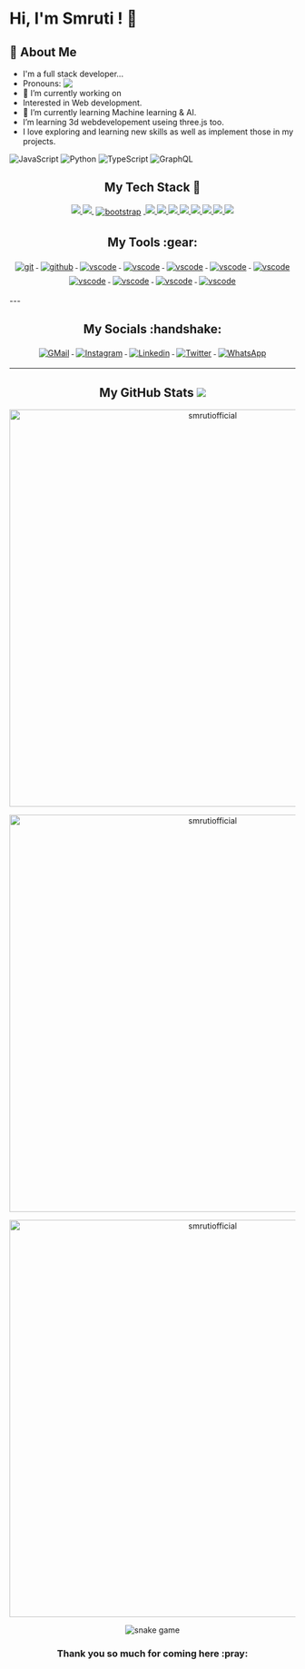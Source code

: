 
# Hi, I'm Smruti ! 👋

## 🚀 About Me
 - I'm a full stack developer...
- Pronouns: <img src="https://raw.githubusercontent.com/ashwinexe/ColoredBadges/master/svg/pronouns/hehim.svg" style="vertical-align:top">
- 🔭 I’m currently working on
- Interested in Web development.
- 🌱 I’m currently learning Machine learning & AI.
- I’m learning 3d webdevelopement useing three.js too.
- I love exploring and learning new skills as well as implement those in my projects.

![JavaScript](https://img.shields.io/badge/javascript-%23323330.svg?style=for-the-badge&logo=javascript&logoColor=%23F7DF1E)
![Python](https://img.shields.io/badge/python-3670A0?style=for-the-badge&logo=python&logoColor=ffdd54)
![TypeScript](https://img.shields.io/badge/typescript-%23007ACC.svg?style=for-the-badge&logo=typescript&logoColor=white)
![GraphQL](https://img.shields.io/badge/-GraphQL-E10098?style=for-the-badge&logo=graphql&logoColor=white)
 






<!-- =================================================================================== -->
<h2 align="center">My Tech Stack 🧰</h2>
<p align="center">
<a href="#">
<!--     --------------------------------------------------------- -->
<img src="https://raw.githubusercontent.com/klaasnicolaas/ColoredBadges/master/svg/dev/languages/html.svg">
</a>
<a href="#">
<img src="https://raw.githubusercontent.com/klaasnicolaas/ColoredBadges/master/svg/dev/languages/css3.svg">
</a>
<a href="https://getbootstrap.com/">
    <img src="https://raw.githubusercontent.com/klaasnicolaas/ColoredBadges/master/svg/dev/frameworks/bootstrap.svg" alt="bootstrap" style="vertical-align:top; margin:4px">
</a>
<a href="https://git-scm.com/">
<img src="https://raw.githubusercontent.com/klaasnicolaas/ColoredBadges/master/svg/dev/languages/js.svg">
</a>
<a href="#">
<img src="https://raw.githubusercontent.com/klaasnicolaas/ColoredBadges/master/svg/dev/languages/java.svg">
</a>
    
<a href="#">
<img src="https://raw.githubusercontent.com/klaasnicolaas/ColoredBadges/master/svg/dev/languages/swift.svg">
</a>
<a href="#">
<img src="https://raw.githubusercontent.com/klaasnicolaas/ColoredBadges/master/svg/dev/languages/python.svg">
</a>
 <a href="#">
<img src="https://raw.githubusercontent.com/klaasnicolaas/ColoredBadges/master/svg/dev/languages/sass.svg">
</a>
    
    
    
 </a>
 <a href="#">
<img src="https://raw.githubusercontent.com/klaasnicolaas/ColoredBadges/master/svg/dev/frameworks/flutter.svg">
</a>
</a>
 <a href="#">
<img src="https://raw.githubusercontent.com/klaasnicolaas/ColoredBadges/master/svg/dev/frameworks/nodejs.svg">
</a>
</a>
 <a href="#">
<img src="https://raw.githubusercontent.com/klaasnicolaas/ColoredBadges/master/svg/dev/frameworks/react.svg">
</a>
<!--     ------------------------------------------------------------------- -->
</p>
<!-- ============================================================================= -->


<h2 align="center">My Tools :gear: </h2>
<p align="center">
<a href="https://git-scm.com">
<!--     -------------------------------------------------------------------- -->
<img src="https://raw.githubusercontent.com/klaasnicolaas/ColoredBadges/prod/svg/dev/tools/git.svg" alt="git" style="vertical-align:top; margin:4px">
</a>
<a href="https://github.com/arpanaditya">
<img src="https://raw.githubusercontent.com/klaasnicolaas/ColoredBadges/prod/svg/dev/services/github.svg" alt="github" style="vertical-align:top; margin:4px">
</a>
<a href="https://code.visualstudio.com/">
<img src="https://raw.githubusercontent.com/klaasnicolaas/ColoredBadges/master/svg/dev/tools/visualstudio_code.svg" alt="vscode" style="vertical-align:top; margin:4px">
</a>
<a href="https://code.visualstudio.com/">
<img src="https://raw.githubusercontent.com/klaasnicolaas/ColoredBadges/master/svg/dev/tools/visualstudio.svg" alt="vscode" style="vertical-align:top; margin:4px">
</a>

<a href="https://code.visualstudio.com/">
<img src="https://raw.githubusercontent.com/klaasnicolaas/ColoredBadges/master/svg/dev/tools/jetbrains_intellij.svg" alt="vscode" style="vertical-align:top; margin:4px">
</a>
    
<a href="https://code.visualstudio.com/">
<img src="https://raw.githubusercontent.com/klaasnicolaas/ColoredBadges/master/svg/dev/tools/jetbrains_pycharm.svg" alt="vscode" style="vertical-align:top; margin:4px">
</a>
    
<a href="https://code.visualstudio.com/">
<img src="https://raw.githubusercontent.com/klaasnicolaas/ColoredBadges/master/svg/dev/tools/android_studio_colour.svg" alt="vscode" style="vertical-align:top; margin:4px">
</a>
<!--     -------------==== -->
<a href="https://code.visualstudio.com/">
<img src="https://raw.githubusercontent.com/klaasnicolaas/ColoredBadges/master/svg/dev/tools/bash.svg" alt="vscode" style="vertical-align:top; margin:4px">
</a>
    
 <a href="https://code.visualstudio.com/">
<img src="https://raw.githubusercontent.com/klaasnicolaas/ColoredBadges/master/svg/dev/tools/docker.svg" alt="vscode" style="vertical-align:top; margin:4px">
</a>
    
<a href="https://code.visualstudio.com/">
<img src="https://raw.githubusercontent.com/klaasnicolaas/ColoredBadges/master/svg/dev/tools/powershell.svg" alt="vscode" style="vertical-align:top; margin:4px">
</a>
    
<a href="https://code.visualstudio.com/">
<img src="https://raw.githubusercontent.com/klaasnicolaas/ColoredBadges/master/svg/dev/tools/xcode.svg" alt="vscode" style="vertical-align:top; margin:4px">
</a>
<!--     ----------------------------------------------------------------------------------- -->
</p>
<!-- ======================================================================================================== -->
---

<h2 align="center">My Socials :handshake: </h2>
<p align="center">
<a href="mailto:smrutiprakashrout3@gmail.com">
<img src="https://raw.githubusercontent.com/klaasnicolaas/ColoredBadges/prod/svg/social/gmail.svg" alt="GMail" style="vertical-align:top; margin:4px">
</a>
<a href="https://instagram.com/">
<img src="https://raw.githubusercontent.com/klaasnicolaas/ColoredBadges/prod/svg/social/instagram.svg" alt="Instagram" style="vertical-align:top; margin:4px">
</a>
<a href="https://linkedin.com/in/">
<img src="https://raw.githubusercontent.com/klaasnicolaas/ColoredBadges/master/svg/social/linkedin.svg" alt="Linkedin" style="vertical-align:top; margin:4px">
</a>
<a href="https://twitter.com/">
<img src="https://raw.githubusercontent.com/klaasnicolaas/ColoredBadges/master/svg/social/twitter.svg" alt="Twitter" style="vertical-align:top; margin:4px">
</a>
<a href="https://wa.me/9861955265">
<img src="https://raw.githubusercontent.com/klaasnicolaas/ColoredBadges/master/svg/social/whatsapp.svg" alt="WhatsApp" style="vertical-align:top; margin:4px">
</a>
</p>


---

<h2 align="center">My GitHub Stats <img src="https://github.githubassets.com/images/spinners/octocat-spinner-64.gif"/></h2>

<p align="center"><img src="https://github-readme-stats.vercel.app/api?username=smrutiofficial&theme=dracula&show_icons=true" alt="smrutiofficial" width="700"/>

<p align="center"><img src="http://github-readme-streak-stats.herokuapp.com?user=smrutiofficial&theme=dracula&hide_border=false" alt ="smrutiofficial" width="700"/>
    

<p align="center"><img src="https://activity-graph.herokuapp.com/graph?username=smrutiofficial" alt ="smrutiofficial" width="700"/></p>

<p align="center"><img src="https://github.com/smrutiofficial/smrutiofficial/assests/github-contribution-grid-snake.svg" alt ="snake game"></img></p>

<h3 align="center">Thank you so much for coming here :pray:</h3>
